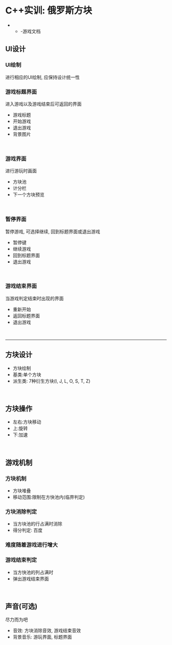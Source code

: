 # C++实训: 俄罗斯方块
- - -游戏文档

## UI设计
### UI绘制
进行相应的UI绘制, 应保持设计统一性
<br>

### 游戏标题界面
进入游戏以及游戏结束后可返回的界面
* 游戏标题
* 开始游戏
* 退出游戏
* 背景图片
<br>

### 游戏界面
进行游玩时画面
* 方块池
* 计分栏
* 下一个方块预览

<br>

### 暂停界面
暂停游戏, 可选择继续, 回到标题界面或退出游戏
* 暂停键
* 继续游戏
* 回到标题界面
* 退出游戏

<br>

### 游戏结束界面
当游戏判定结束时出现的界面
* 重新开始
* 返回标题界面
* 退出游戏
<br>

---

## 方块设计
* 方块绘制
* 基类:单个方块
* 派生类: 7种衍生方块(I, J, L, O, S, T, Z)

<br>

## 方块操作
* 左右:方块移动
* 上:旋转
* 下:加速

<br>

## 游戏机制
### 方块机制
* 方块堆叠
* 移动范围:限制在方快池内(临界判定)
### 方块消除判定
* 当方块池的行占满时消除
* 得分判定: 百度
### 难度随着游戏进行增大

### 游戏结束判定
* 当方快池的列占满时
* 弹出游戏结束界面

<br>

## 声音(可选)
尽力而为吧
* 音效: 方块消除音效, 游戏结束音效
* 背景音乐: 游玩界面, 标题界面
